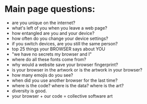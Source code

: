 # Main page questions:

- are you unique on the internet?
- what's left of you when you leave a web page?
- how entangled are you and your device?
- how often do you change your device settings?
- if you switch devices, are you still the same person?
- top 25 things your BROWSER says about YOU
- "we have no secrets my browser and I"
- where do all these fonts come from?
- why would a website save your browser fingerprint?
- is your browser in the artwork or is the artwork in your browser?
- how many emojis do you see?
- when did you use another browser for the last time?
- where is the code? where is the data? where is the art?
- diversity is good.
- your browser + our code = collective software art
